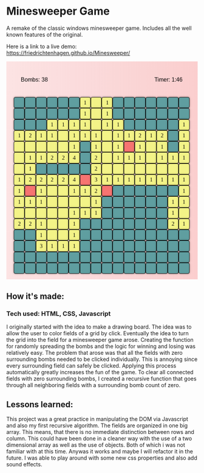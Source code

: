 # Minesweeper Game

A remake of the classic windows minesweeper game. Includes all the well known features of the original. 

Here is a link to a live demo: https://friedrichtenhagen.github.io/Minesweeper/

![game screenshot](/minesweeper-screenshot.png)

## How it's made:

### Tech used: HTML, CSS, Javascript

I originally started with the idea to make a drawing board. The idea was to allow the user to color fields of a grid by click. Eventually the idea to turn the grid into the field for a minesweeper game arose. 
Creating the function for randomly spreading the bombs and the logic for winning and losing was relatively easy. The problem that arose was that all the fields with zero surrounding bombs needed to be clicked individually. This is annoying since every surrounding field can safely be clicked. Applying this process automatically greatly increases the fun of the game. 
To clear all connected fields with zero surrounding bombs, I created a recursive function that goes through all neighboring fields with a surrounding bomb count of zero. 

## Lessons learned:

This project was a great practice in manipulating the DOM via Javascript and also my first recursive algorithm. 
The fields are organized in one big array. This means, that there is no immediate distinction between rows and column. This could have been done in a cleaner way with the use of a two dimensional array as well as the use of objects. Both of which i was not familiar with at this time. Anywas it works and maybe I will refactor it in the future.
I was able to play around with some new css properties and also add sound effects. 
